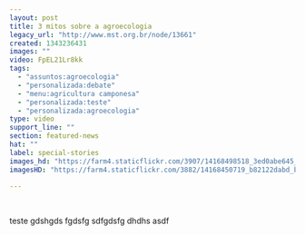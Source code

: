 ```yaml
---
layout: post
title: 3 mitos sobre a agroecologia
legacy_url: "http://www.mst.org.br/node/13661"
created: 1343236431
images: ""
video: FpEL21Lr8kk
tags:
  - "assuntos:agroecologia"
  - "personalizada:debate"
  - "menu:agricultura camponesa"
  - "personalizada:teste"
  - "personalizada:agroecologia"
type: video
support_line: ""
section: featured-news
hat: ""
label: special-stories
images_hd: "https://farm4.staticflickr.com/3907/14168498518_3ed0abe645_b.jpg"
imagesHD: "https://farm4.staticflickr.com/3882/14168450719_b82122dabd_b.jpg"

---
```

<p>&nbsp;</p>

<p>teste gdshgds fgdsfg sdfgdsfg dhdhs asdf</p>
